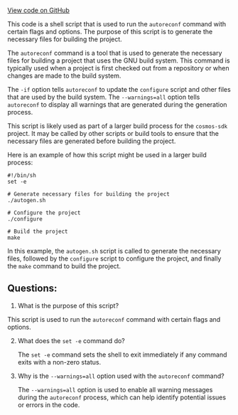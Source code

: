 [View code on GitHub](https://github.com/cosmos/cosmos-sdk/blob/main/crypto/keys/secp256k1/internal/secp256k1/libsecp256k1/autogen.sh)

This code is a shell script that is used to run the `autoreconf` command with certain flags and options. The purpose of this script is to generate the necessary files for building the project. 

The `autoreconf` command is a tool that is used to generate the necessary files for building a project that uses the GNU build system. This command is typically used when a project is first checked out from a repository or when changes are made to the build system. 

The `-if` option tells `autoreconf` to update the `configure` script and other files that are used by the build system. The `--warnings=all` option tells `autoreconf` to display all warnings that are generated during the generation process. 

This script is likely used as part of a larger build process for the `cosmos-sdk` project. It may be called by other scripts or build tools to ensure that the necessary files are generated before building the project. 

Here is an example of how this script might be used in a larger build process:

```
#!/bin/sh
set -e

# Generate necessary files for building the project
./autogen.sh

# Configure the project
./configure

# Build the project
make
```

In this example, the `autogen.sh` script is called to generate the necessary files, followed by the `configure` script to configure the project, and finally the `make` command to build the project.
## Questions: 
 1. What is the purpose of this script?
   
   This script is used to run the `autoreconf` command with certain flags and options.

2. What does the `set -e` command do?
   
   The `set -e` command sets the shell to exit immediately if any command exits with a non-zero status.

3. Why is the `--warnings=all` option used with the `autoreconf` command?
   
   The `--warnings=all` option is used to enable all warning messages during the `autoreconf` process, which can help identify potential issues or errors in the code.